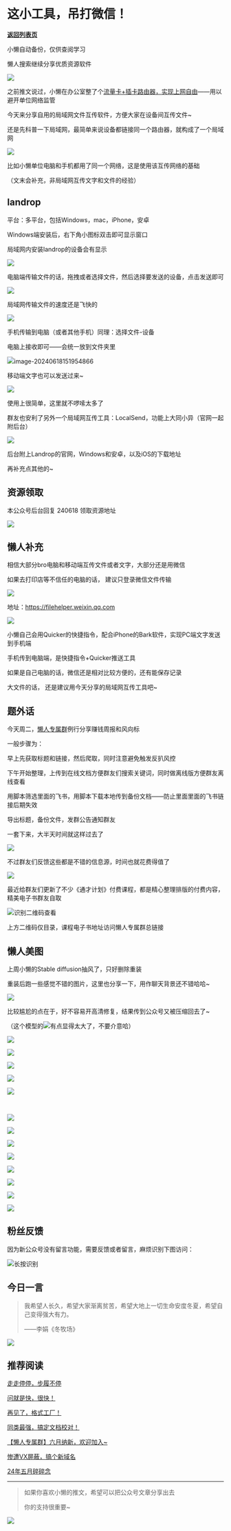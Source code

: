 # 这小工具，吊打微信！

[**返回列表页**](/gzh/懒人搜索)

小懒自动备份，仅供查阅学习

懒人搜索继续分享优质资源软件

![](https://mmbiz.qpic.cn/sz_mmbiz_png/BXJXNRRKQNLSMVTc7OolT4p1m8ect76aS9wiaibujicMN6X8zFNseOicPTe6ZjJIwGAcyAJ9ichBibfyhDFwQPs22Rvg/640?wx_fmt=png&from;=appmsg)

之前推文说过，小懒在办公室整了个[流量卡+插卡路由器，实现上网自由](https://mp.weixin.qq.com/s?__biz=MzkwNjE5NDYzOQ==&mid=2247489771&idx=1&sn=d4774ef45e6c89323e17ae3b3a2d443a&chksm=c0ed634bf79aea5de91d20612ff47e8439d188b493039db28840da30509638565ddfe98fcbb8&token=1659745286&lang=zh_CN&scene=21#wechat_redirect)——用以避开单位网络监管

今天来分享自用的局域网文件互传软件，方便大家在设备间互传文件~

还是先科普一下局域网，最简单来说设备都链接同一个路由器，就构成了一个局域网

![](https://mmbiz.qpic.cn/sz_mmbiz_png/BXJXNRRKQNLSMVTc7OolT4p1m8ect76asdyo1Y1JAR9G5ibhTlexocM4O5Zon5gBCyxsk9BqFU2saY3323MW6ibA/640?wx_fmt=png&from;=appmsg)

比如小懒单位电脑和手机都用了同一个网络，这是使用该互传网络的基础

（文末会补充，非局域网互传文字和文件的经验）

## landrop

平台：多平台，包括Windows，mac，iPhone，安卓

Windows端安装后，右下角小图标双击即可显示窗口

局域网内安装landrop的设备会有显示

![](https://mmbiz.qpic.cn/sz_mmbiz_png/BXJXNRRKQNLSMVTc7OolT4p1m8ect76af1O8TmpYsH7h9577AmLle8IlpAJXD0Rb85rHYoFiaibibMfAbEQy3mnRw/640?wx_fmt=png&from;=appmsg)

电脑端传输文件的话，拖拽或者选择文件，然后选择要发送的设备，点击发送即可

![](https://mmbiz.qpic.cn/sz_mmbiz_jpg/BXJXNRRKQNLSMVTc7OolT4p1m8ect76a53mwPia6ic8P0ibXMXIB9HWaAroTaiaaITDSUIxgRJK7iamKKa9YZPBTH1w/640?wx_fmt=jpeg&from;=appmsg)

局域网传输文件的速度还是飞快的

![](https://mmbiz.qpic.cn/sz_mmbiz_jpg/BXJXNRRKQNLSMVTc7OolT4p1m8ect76ap60fN7JrzxHvpWA1sY1fDTYuvSBg6nh7pKnZYBlU8y12aOxP5ltSBg/640?wx_fmt=jpeg&from;=appmsg)

手机传输到电脑（或者其他手机）同理：选择文件-设备

电脑上接收即可——会统一放到文件夹里

![](https://mmbiz.qpic.cn/sz_mmbiz_png/BXJXNRRKQNLSMVTc7OolT4p1m8ect76adjspSdYQd4AKk6hzmgOclRrNmunAU0UOYwP3e4oBjPpCQW5ut2E3yw/640?wx_fmt=png&from;=appmsg)image-20240618151954866

移动端文字也可以发送过来~

![](https://mmbiz.qpic.cn/sz_mmbiz_png/BXJXNRRKQNLSMVTc7OolT4p1m8ect76a8sVQAmkkK5ge1S0ibn9FeXnVgNGlxpqrdLFPibWGnicicibORMvs7123sMA/640?wx_fmt=png&from;=appmsg)

使用上很简单，这里就不啰嗦太多了

群友也安利了另外一个局域网互传工具：LocalSend，功能上大同小异（官网一起附后台）

![](https://mmbiz.qpic.cn/sz_mmbiz_png/BXJXNRRKQNLSMVTc7OolT4p1m8ect76aGrzZS6GjZC18iaTQr59ohx7KKgpkkUcpyny6msjm4bHrMrr5RADJCdg/640?wx_fmt=png&from;=appmsg)

后台附上Landrop的官网，Windows和安卓，以及iOS的下载地址

再补充点其他的~

## 资源领取

本公众号后台回复 240618 领取资源地址

![](https://mmbiz.qpic.cn/sz_mmbiz_png/BXJXNRRKQNLUDREWLEiaz4atNIu5GsH65E1SdqC8k1gMylFg91guwoqWCY4QcABnbsh9RIz8Un8iaGSr9OPfQhXA/640?wx_fmt=png&wxfrom;=5&wx;_lazy=1&wx;_co=1)

## 懒人补充

相信大部分bro电脑和移动端互传文件或者文字，大部分还是用微信

如果去打印店等不信任的电脑的话， 建议只登录微信文件传输

![](https://mmbiz.qpic.cn/sz_mmbiz_png/BXJXNRRKQNLSMVTc7OolT4p1m8ect76ayeEmMgBM90UIazJMeq17icL9WlWsfgY8sLszuIwSRUKdDz9qZ4m4ib6Q/640?wx_fmt=png&from;=appmsg)

地址：https://filehelper.weixin.qq.com

![](https://mmbiz.qpic.cn/sz_mmbiz_png/BXJXNRRKQNLSMVTc7OolT4p1m8ect76acWqNpdiblymeJDaOFeib7s7xuVKjxhO6VRDLePUJpHjvcecMjNv1Ricsg/640?wx_fmt=png&from;=appmsg)

小懒自己会用Quicker的快捷指令，配合iPhone的Bark软件，实现PC端文字发送到手机端

手机传到电脑端，是快捷指令+Quicker推送工具

如果是自己电脑的话，微信还是相对比较方便的，还有能保存记录

大文件的话， 还是建议用今天分享的局域网互传工具吧~

## 题外话

今天周二，[懒人专属群](https://mp.weixin.qq.com/s?__biz=MzkwNjE5NDYzOQ==&mid=2247491034&idx=1&sn=c40ba03680bbc22781c39c6818124cc6&scene=21#wechat_redirect)例行分享赚钱周报和风向标

一般步骤为：  

早上先获取标题和链接，然后爬取，同时注意避免触发反扒风控

下午开始整理，上传到在线文档方便群友们搜索关键词，同时做离线版方便群友离线查看

用脚本筛选里面的飞书，用脚本下载本地传到备份文档——防止里面里面的飞书链接后期失效

导出标题，备份文件，发群公告通知群友

一套下来，大半天时间就这样过去了

![](https://mmbiz.qpic.cn/sz_mmbiz_png/BXJXNRRKQNLSMVTc7OolT4p1m8ect76aY1lI4PJrZFc8tNuwZOyichy4fakvKJEp9yLbaF9J5uPRMoxloyP4FDw/640?wx_fmt=png&from;=appmsg)

不过群友们反馈这些都是不错的信息源，时间也就花费得值了

![](https://mmbiz.qpic.cn/sz_mmbiz_png/BXJXNRRKQNIomCouFZiapmAXaficBdUN9ypsAgXxBA3fE1iaY87FS91Zmk0rM64BzicXnnUQlXNMx8sFzzXFKdERlQ/640?wx_fmt=png&from;=appmsg)

最近给群友们更新了不少《通才计划》付费课程，都是精心整理排版的付费内容，精美电子书群友自取

![](https://mmbiz.qpic.cn/sz_mmbiz_png/BXJXNRRKQNIomCouFZiapmAXaficBdUN9y9AXzv3ibEicDWELEzGTDW1Kic9s1v3lrH4fMtVNpQoQMup5qauu9tynbg/640?wx_fmt=png&from;=appmsg)识别二维码查看

上方二维码仅目录，课程电子书地址访问懒人专属群总链接

## 懒人美图

上周小懒的Stable diffusion抽风了，只好删除重装

重装后跑一些感觉不错的图片，这里也分享一下，用作聊天背景还不错哈哈~

![](https://mmbiz.qpic.cn/sz_mmbiz_jpg/BXJXNRRKQNLSMVTc7OolT4p1m8ect76azchSib6qX6NkkvsAIicYk7KInEOh6IMDsq5HDNCrO1qPliaK5DicHc7voQ/640?wx_fmt=jpeg&from;=appmsg)

比较尴尬的点在于，好不容易开高清修复，结果传到公众号又被压缩回去了~

（这个模型的![](https://mmbiz.qpic.cn/sz_mmbiz_png/BXJXNRRKQNLSMVTc7OolT4p1m8ect76a8iaSG4FNsJt3a2dD45cArhmZ5PYRhbMt81Z3ufSia0CltI7tDn0icjE1g/640?wx_fmt=png&from;=appmsg)有点显得太大了，不要介意哈）

![](https://mmbiz.qpic.cn/sz_mmbiz_png/BXJXNRRKQNLSMVTc7OolT4p1m8ect76aGZsQkHybzw6IsP94ZRjl73K1Sl3GTdBfC6CIDV4jqaEX6aFR3EWAbQ/640?wx_fmt=png&from;=appmsg)

![](https://mmbiz.qpic.cn/sz_mmbiz_png/BXJXNRRKQNLSMVTc7OolT4p1m8ect76aiaia6EWG6ogQyQSnohEiaROcUG8Tn4WbraMFezXP5xWJRl5ZHI6IcMl6g/640?wx_fmt=png&from;=appmsg)

![](https://mmbiz.qpic.cn/sz_mmbiz_png/BXJXNRRKQNLSMVTc7OolT4p1m8ect76axmkCOwDYlWfkLzllfMJ9c4oMYG8Hjt1Cghc6URTd8DcBJvk7IVps8Q/640?wx_fmt=png&from;=appmsg)

![](https://mmbiz.qpic.cn/sz_mmbiz_png/BXJXNRRKQNLSMVTc7OolT4p1m8ect76aNcBBNcMmyfUXtJ5zLIdyh3ZL2Bzm6kicGkKFaIPIK9amHWHlTMk5Odg/640?wx_fmt=png&from;=appmsg)

![](https://mmbiz.qpic.cn/sz_mmbiz_png/BXJXNRRKQNLSMVTc7OolT4p1m8ect76a2uHiadEyiahx6xjQQIicxcdrM2Us3icJ08uxqBJRP6W75toIia9ncGhaVVQ/640?wx_fmt=png&from;=appmsg)

‍

![](https://mmbiz.qpic.cn/sz_mmbiz_png/BXJXNRRKQNLSMVTc7OolT4p1m8ect76aMYkTicnFS5gZ5D1yyfsJVVJJJnibE8wDXLmc9kEYsZ4DJUuQh0W9xiclQ/640?wx_fmt=png&from;=appmsg)

![](https://mmbiz.qpic.cn/sz_mmbiz_png/BXJXNRRKQNLSMVTc7OolT4p1m8ect76aC7kfE2XwUWOKNybRiaHOUZ51RkkcibPP1DcIhheshEibeWzZ2nawuSliaQ/640?wx_fmt=png&from;=appmsg)

![](https://mmbiz.qpic.cn/sz_mmbiz_png/BXJXNRRKQNLSMVTc7OolT4p1m8ect76a2P54Y8L8ibic5kjlzDJQWbiaFfEV8FX3XAr7JNvtHtiapiaJWGkOCoFRw5A/640?wx_fmt=png&from;=appmsg)

![](https://mmbiz.qpic.cn/sz_mmbiz_png/BXJXNRRKQNLSMVTc7OolT4p1m8ect76adXLByNcEbxgUdBCLl7CLTVqUJFrxNsWEKPupBnpfsR0z72ARBJ0icJg/640?wx_fmt=png&from;=appmsg)

![](https://mmbiz.qpic.cn/sz_mmbiz_png/BXJXNRRKQNLSMVTc7OolT4p1m8ect76aJoPoqUU8QXb2F9xB5GOAekb1jiayZlR2icBmkcnM0UuP7wAcGEEqdXjg/640?wx_fmt=png&from;=appmsg)

![](https://mmbiz.qpic.cn/sz_mmbiz_png/BXJXNRRKQNLSMVTc7OolT4p1m8ect76amz6Jib4tyKzv0avibW7ibyGicDpxFV9vQL4AoFgA95yPP8qaXJSSDU7QBA/640?wx_fmt=png&from;=appmsg)

![](https://mmbiz.qpic.cn/sz_mmbiz_png/BXJXNRRKQNLSMVTc7OolT4p1m8ect76azrfWSOFsWcDCxFm2l8v2zEmkjexHMqM1BJFeSFicHK97M1LcToAzNNg/640?wx_fmt=png&from;=appmsg)

![](https://mmbiz.qpic.cn/sz_mmbiz_png/BXJXNRRKQNLSMVTc7OolT4p1m8ect76apicaSMaTPOwM5jaSMbPgWibm9vibPDJ8yIQJrT4ryBh6IKib8iajia9ulRyw/640?wx_fmt=png&from;=appmsg)

## 粉丝反馈

因为新公众号没有留言功能，需要反馈或者留言，麻烦识别下图访问：

![](https://mmbiz.qpic.cn/sz_mmbiz_png/RDnsI9KkLHXUp35ZZUH6anzI01OzYCVHYOslcNaYdqXU31j38icickWjaHliaO82mELSfv1sRKYgmloTkzxRLT3CQ/640?wx_fmt=png&from;=appmsg)长按识别

## 今日一言

> 我希望人长久，希望大家渐离贫苦，希望大地上一切生命安度冬夏，希望自己变得强大有力。
>
> ——李娟《冬牧场》

![](https://mmbiz.qpic.cn/sz_mmbiz_jpg/BXJXNRRKQNLSMVTc7OolT4p1m8ect76aGCQT6iaUoXxVkaW54upg2AADxB7MIiaQFURict0YhyWNkuC2V97XdibYEw/640?wx_fmt=jpeg&from;=appmsg)

## 推荐阅读

[走走停停，步履不停](https://mp.weixin.qq.com/s?__biz=MzkwNjE5NDYzOQ==&mid=2247491467&idx=1&sn=28dbe4d00567b01f2d200d53bfc9ffc4&chksm=c0ed642bf79aed3d86dc48ad436992b4f91132ba078716c764c276bd0a3c695f65f93ea385a5&token=1659745286&lang=zh_CN&scene=21#wechat_redirect)

[问就是快，很快！](https://mp.weixin.qq.com/s?__biz=MzkwNjE5NDYzOQ==&mid=2247491450&idx=1&sn=d18ece0b6cc9e4b69033c5aae5308d75&chksm=c0ed64daf79aedccdd36437415bbfb9b0230e3badcc33080acd0770baed434c0003a7f9d9358&token=1659745286&lang=zh_CN&scene=21#wechat_redirect)

[再见了，格式工厂！](https://mp.weixin.qq.com/s?__biz=MzkwNjE5NDYzOQ==&mid=2247491401&idx=1&sn=9b7828dfff1960e015bbce5317aea695&chksm=c0ed64e9f79aedffb5315b28762f27b5af835f117064398df6e1bf2bc47dd5112c9e0a41fb22&token=377928178&lang=zh_CN&scene=21#wechat_redirect)

[同类最强，搞定文档校对！](https://mp.weixin.qq.com/s?__biz=MzkwNjE5NDYzOQ==&mid=2247491378&idx=1&sn=7c178fcc5735cc528c146306dc578ccc&chksm=c0ed6492f79aed84ff0c4f3dc361c7488c01c53e8f45c91a0902de8d51a5a4078e7557cd4823&token=555797895&lang=zh_CN&scene=21#wechat_redirect)

[【懒人专属群】六月纳新，欢迎加入~](https://mp.weixin.qq.com/s?__biz=MzkwNjE5NDYzOQ==&mid=2247491347&idx=1&sn=85ab934b5ed176e9e26a538573b13582&chksm=c0ed64b3f79aeda506b25a28595a98b194950b61506c4016ab7706549e78ae812111d6d669c8&token=64590980&lang=zh_CN&scene=21#wechat_redirect)

[惨遭VX屏蔽，搞个新域名](https://mp.weixin.qq.com/s?__biz=MzkwNjE5NDYzOQ==&mid=2247491306&idx=1&sn=411826d9aa715e336d15b7c6ecddc510&chksm=c0ed654af79aec5c8645c4a5fd71a7e9248f21449e6b02db09738ddfa7fba4ed21494e9ab376&token=64590980&lang=zh_CN&scene=21#wechat_redirect)

[24年五月碎碎念](https://mp.weixin.qq.com/s?__biz=MzkwNjE5NDYzOQ==&mid=2247491290&idx=1&sn=7a053341bfd2d431b9049249df79e029&chksm=c0ed657af79aec6c4cc82cb3ebd898c6d9bf83568663a4ed19d6a3c664de695263928e0ddb04&token=64590980&lang=zh_CN&scene=21#wechat_redirect)

* * *

> 如果你喜欢小懒的推文，希望可以把公众号文章分享出去
>
> 你的支持很重要~

![](https://mmbiz.qpic.cn/sz_mmbiz_gif/BXJXNRRKQNJ6YdLcSex3A3fRP26rl1cS3HO7V1sQUXcdiakzhwpgs1FicmG6XVSr6w6VRhSpuiagjCk1UcMxSbSdg/640?wx_fmt=gif&from;=appmsg)

